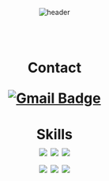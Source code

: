 <div align=center>

![header](https://capsule-render.vercel.app/api?type=waving&color=95BDFF&height=300&section=header&text=Junior%20Frontend%20Developer&fontSize=60)




  <br> 
  <br>
  

    
    
<h1>Contact
  <br>

[![Gmail Badge](https://img.shields.io/badge/-Gmail-d14836?style=flat-square&logo=Gmail&logoColor=white&link=mailto:kim061222@gmail.com)](mailto:kim061222@gmail.com)

<h1>Skills
  <br>
<img src="https://img.shields.io/badge/C-A8B9CC?style=for-the-badge&logo=c&logoColor=white">
<img src="https://img.shields.io/badge/java-007396?style=for-the-badge&color=brown&logoColor=white">
<img src="https://img.shields.io/badge/python-3776AB?style=for-the-badge&logo=python&logoColor=white"> 

   <br>
<img src="https://img.shields.io/badge/-html-red?style=for-the-badge&color=red&logoColor=white"> 
<img src="https://img.shields.io/badge/-css-blue?style=for-the-badge&color=blue&logoColor=white"> 
<img src="https://img.shields.io/badge/-js-yellow?style=for-the-badge&color=yellow&logoColor=white"> 

